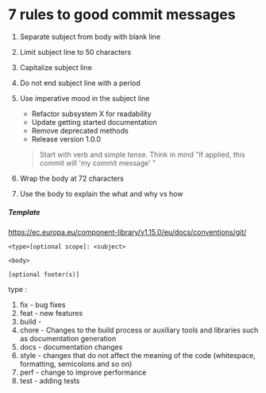 # 7 rules to good commit messages
1. Separate subject from body with blank line
2. Limit subject line to 50 characters
3. Capitalize subject line
4. Do not end subject line with a period
5. Use imperative mood in the subject line
	- Refactor subsystem X for readability
    - Update getting started documentation
    - Remove deprecated methods
    - Release version 1.0.0
	>Start with verb and simple tense. Think in mind "If applied, this commit will 'my commit message' "

6. Wrap the body at 72 characters
7. Use the body to explain the what and why vs how



##### Template
https://ec.europa.eu/component-library/v1.15.0/eu/docs/conventions/git/

```
<type>[optional scope]: <subject>

<body>

[optional footer(s)]
```

type :
1. fix - bug fixes
2. feat - new features
3. build - 
4. chore - Changes to the build process or auxiliary tools and libraries such as documentation generation
6. docs - documentation changes
7. style - changes that do not affect the meaning of the code (whitespace, formatting, semicolons and so on)
8. perf - change to improve performance
9. test - adding tests



